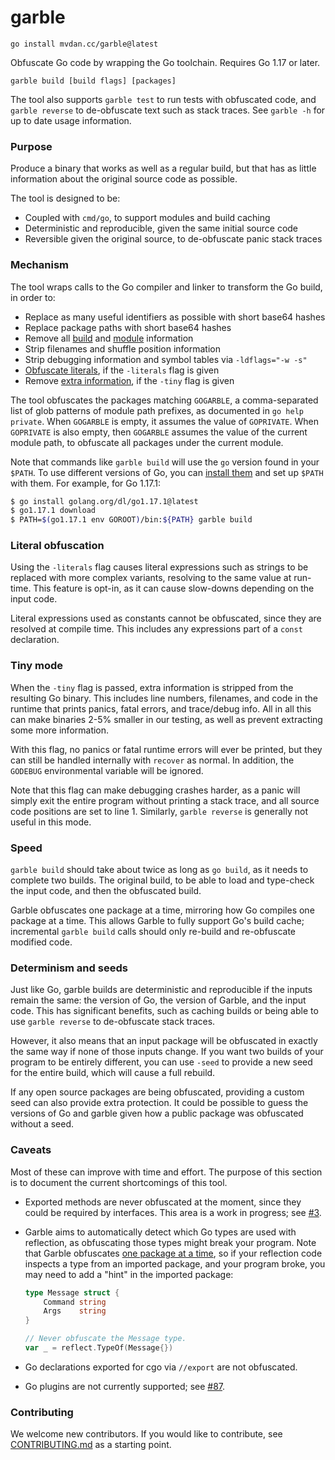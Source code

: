 # garble

	go install mvdan.cc/garble@latest

Obfuscate Go code by wrapping the Go toolchain. Requires Go 1.17 or later.

	garble build [build flags] [packages]

The tool also supports `garble test` to run tests with obfuscated code,
and `garble reverse` to de-obfuscate text such as stack traces.
See `garble -h` for up to date usage information.

### Purpose

Produce a binary that works as well as a regular build, but that has as little
information about the original source code as possible.

The tool is designed to be:

* Coupled with `cmd/go`, to support modules and build caching
* Deterministic and reproducible, given the same initial source code
* Reversible given the original source, to de-obfuscate panic stack traces

### Mechanism

The tool wraps calls to the Go compiler and linker to transform the Go build, in
order to:

* Replace as many useful identifiers as possible with short base64 hashes
* Replace package paths with short base64 hashes
* Remove all [build](https://go.dev/pkg/runtime/#Version) and [module](https://go.dev/pkg/runtime/debug/#ReadBuildInfo) information
* Strip filenames and shuffle position information
* Strip debugging information and symbol tables via `-ldflags="-w -s"`
* [Obfuscate literals](#literal-obfuscation), if the `-literals` flag is given
* Remove [extra information](#tiny-mode), if the `-tiny` flag is given

The tool obfuscates the packages matching `GOGARBLE`, a comma-separated list of
glob patterns of module path prefixes, as documented in `go help private`.
When `GOGARBLE` is empty, it assumes the value of `GOPRIVATE`.
When `GOPRIVATE` is also empty, then `GOGARBLE` assumes the value of the current
module path, to obfuscate all packages under the current module.

Note that commands like `garble build` will use the `go` version found in your
`$PATH`. To use different versions of Go, you can
[install them](https://go.dev/doc/manage-install#installing-multiple)
and set up `$PATH` with them. For example, for Go 1.17.1:

```sh
$ go install golang.org/dl/go1.17.1@latest
$ go1.17.1 download
$ PATH=$(go1.17.1 env GOROOT)/bin:${PATH} garble build
```

### Literal obfuscation

Using the `-literals` flag causes literal expressions such as strings to be
replaced with more complex variants, resolving to the same value at run-time.
This feature is opt-in, as it can cause slow-downs depending on the input code.

Literal expressions used as constants cannot be obfuscated, since they are
resolved at compile time. This includes any expressions part of a `const`
declaration.

### Tiny mode

When the `-tiny` flag is passed, extra information is stripped from the resulting
Go binary. This includes line numbers, filenames, and code in the runtime that
prints panics, fatal errors, and trace/debug info. All in all this can make binaries
2-5% smaller in our testing, as well as prevent extracting some more information.

With this flag, no panics or fatal runtime errors will ever be printed, but they
can still be handled internally with `recover` as normal. In addition, the
`GODEBUG` environmental variable will be ignored.

Note that this flag can make debugging crashes harder, as a panic will simply
exit the entire program without printing a stack trace, and all source code
positions are set to line 1. Similarly, `garble reverse` is generally not useful
in this mode.

### Speed

`garble build` should take about twice as long as `go build`, as it needs to
complete two builds. The original build, to be able to load and type-check the
input code, and then the obfuscated build.

Garble obfuscates one package at a time, mirroring how Go compiles one package
at a time. This allows Garble to fully support Go's build cache; incremental
`garble build` calls should only re-build and re-obfuscate modified code.

### Determinism and seeds

Just like Go, garble builds are deterministic and reproducible if the inputs
remain the same: the version of Go, the version of Garble, and the input code.
This has significant benefits, such as caching builds or being able to use
`garble reverse` to de-obfuscate stack traces.

However, it also means that an input package will be obfuscated in exactly the
same way if none of those inputs change. If you want two builds of your program
to be entirely different, you can use `-seed` to provide a new seed for the
entire build, which will cause a full rebuild.

If any open source packages are being obfuscated, providing a custom seed can
also provide extra protection. It could be possible to guess the versions of Go
and garble given how a public package was obfuscated without a seed.

### Caveats

Most of these can improve with time and effort. The purpose of this section is
to document the current shortcomings of this tool.

* Exported methods are never obfuscated at the moment, since they could
  be required by interfaces. This area is a work in progress; see
  [#3](https://github.com/burrowers/garble/issues/3).

* Garble aims to automatically detect which Go types are used with reflection,
  as obfuscating those types might break your program.
  Note that Garble obfuscates [one package at a time](#speed),
  so if your reflection code inspects a type from an imported package,
  and your program broke, you may need to add a "hint" in the imported package:
   ```go
   type Message struct {
       Command string
       Args    string
   }

   // Never obfuscate the Message type.
   var _ = reflect.TypeOf(Message{})
   ```

* Go declarations exported for cgo via `//export` are not obfuscated.

* Go plugins are not currently supported; see [#87](https://github.com/burrowers/garble/issues/87).

### Contributing

We welcome new contributors. If you would like to contribute, see
[CONTRIBUTING.md](CONTRIBUTING.md) as a starting point.
